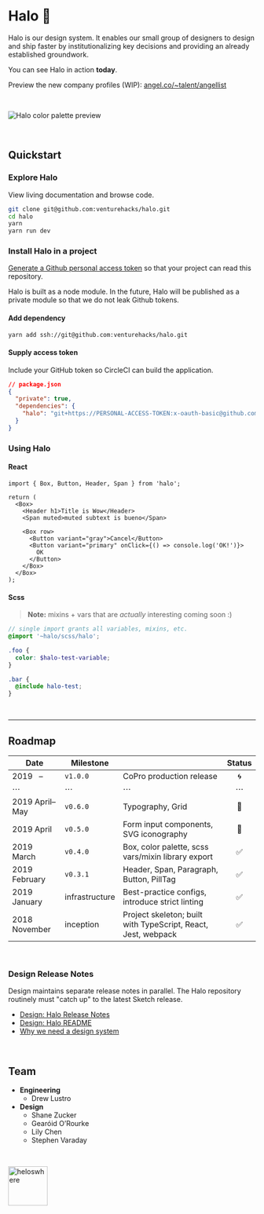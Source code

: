 # Halo :angel:

Halo is our design system. It enables our small group of designers to design and ship faster by institutionalizing key decisions and providing an already established groundwork.

You can see Halo in action **today**.

Preview the new company profiles (WIP): [angel.co/~talent/angellist](https://angel.co/~talent/angellist)

&nbsp;

![Halo color palette preview](https://user-images.githubusercontent.com/194885/54584454-9f899880-49d4-11e9-8238-db144693e0c8.jpg)

&nbsp;

## Quickstart

### Explore Halo

View living documentation and browse code.

```bash
git clone git@github.com:venturehacks/halo.git
cd halo
yarn
yarn run dev
```

### Install Halo in a project

[Generate a Github personal access token](https://github.com/settings/tokens) so that your project can read this repository.

Halo is built as a node module. In the future, Halo will be published as a private module so that we do not leak Github tokens.

#### Add dependency

```bash
yarn add ssh://git@github.com:venturehacks/halo.git
```

#### Supply access token

Include your GitHub token so CircleCI can build the application.

```json
// package.json
{
  "private": true,
  "dependencies": {
    "halo": "git+https://PERSONAL-ACCESS-TOKEN:x-oauth-basic@github.com/venturehacks/halo#stable"
  }
}
```

### Using Halo

#### React

```tsx
import { Box, Button, Header, Span } from 'halo';

return (
  <Box>
    <Header h1>Title is Wow</Header>
    <Span muted>muted subtext is bueno</Span>

    <Box row>
      <Button variant="gray">Cancel</Button>
      <Button variant="primary" onClick={() => console.log('OK!')}>
        OK
      </Button>
    </Box>
  </Box>
);
```

#### Scss

> **Note:** mixins + vars that are *actually* interesting coming soon :)

```scss
// single import grants all variables, mixins, etc.
@import '~halo/scss/halo';

.foo {
  color: $halo-test-variable;
}

.bar {
  @include halo-test;
}
```

&nbsp;

---

## Roadmap

| Date          | Milestone      |                                                                               | Status |
| ------------- | -------------- | ----------------------------------------------------------------------------- | :----: |
| 2019 &nbsp; –      | `v1.0.0`       | CoPro production release                                                              |   🌀   |
| ⋯     | ⋯       | ⋯                                                              |   ⋯   |
| 2019 April–May      | `v0.6.0`       | Typography, Grid                                                              |   🔶   |
| 2019 April    | `v0.5.0`       | Form input components, SVG iconography                                        |   🔶   |
| 2019 March    | `v0.4.0`       | Box, color palette, scss vars/mixin library export                                     |   ✅   |
| 2019 February | `v0.3.1`       | Header, Span, Paragraph, Button, PillTag                                      |   ✅   |
| 2019 January  | infrastructure | Best-practice configs, introduce strict linting                              |   ✅   |
| 2018 November | inception      | Project skeleton; built with TypeScript, React, Jest, webpack |   ✅   |

&nbsp;

### Design Release Notes

Design maintains separate release notes in parallel. The Halo repository routinely must "catch up" to the latest Sketch release.

- [Design: Halo Release Notes](https://venturehacks.quip.com/zb36AxAbZnBi/Halo-Design-Release-Notes)
- [Design: Halo README](https://venturehacks.quip.com/zb36AxAbZnBi/Halo-Design-Release-Notes)
- [Why we need a design system](https://venturehacks.quip.com/brjDAYTIUyqO/A-design-system-for-AngelList)

&nbsp;

## Team

- **Engineering**
  - Drew Lustro 
- **Design**
  - Shane Zucker
  - Gearóid O’Rourke
  - Lily Chen
  - Stephen Varaday
  
&nbsp;

<img src="https://user-images.githubusercontent.com/194885/54588593-b2a26580-49e0-11e9-99c2-8a702f69747a.gif" width="80" alt="heloswhere" />
